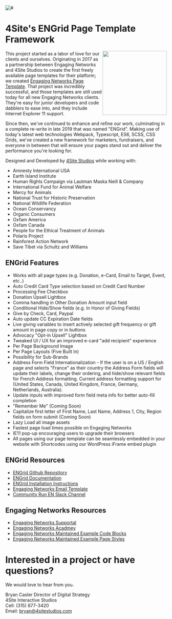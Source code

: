 ![#](https://raw.githubusercontent.com/4site-interactive-studios/engrid/master/hero.jpg)

# 4Site's ENGrid Page Template Framework

<img align="right" width="200" height="200" src="https://engagingnetworks.academy/wp-content/uploads/2019/09/D-D-Partner.png">

This project started as a labor of love for our clients and ourselves. Originating in 2017 as a partnership between Engaging Networks and 4Site Studios to create the first freely available page templates for their platform; we created [Engaging Networks Page Template](https://github.com/4site-interactive-studios/Engaging-Networks-Page-Template). That project was incredibly successful, and those templates are still used today for all new Engaging Networks clients. They're easy for junior developers and code dabblers to ease into, and they include Internet Explorer 11 support.

Since then, we've continued to enhance and refine our work, culminating in a complete re-write in late 2019 that was named "ENGrid". Making use of today's latest web technologies Webpack, Typescript, ES6, SCSS, CSS Grids, we've created a new framework for marketers, fundraisers, and everyone in between that will ensure your pages stand out and deliver the performance you're looking for.

Designed and Developed by [4Site Studios](http://4sitestudios.com/en?ms=github) while working with:

- Amnesty International USA
- Earth Island Institute
- Human Rights Campaign via Lautman Maska Neill & Company
- International Fund for Animal Welfare
- Mercy for Animals
- National Trust for Historic Preservation
- National Wildlife Federation
- Ocean Conservancy
- Organic Consumers
- Oxfam America
- Oxfam Canada
- People for the Ethical Treatment of Animals
- Polaris Project
- Rainforest Action Network
- Save Tibet via Schultz and Williams

## ENGrid Features

- Works with all page types (e.g. Donation, e-Card, Email to Target, Event, etc..)
- Auto Credit Card Type selection based on Credit Card Number
- Processing Fee Checkbox
- Donation Upsell Lightbox
- Comma handling in Other Donation Amount input field
- Conditional Hide/Show fields (e.g. In Honor of Giving Fields)
- Give by Check, Card, Paypal
- Auto update CC Expiration Date fields
- Live giving variables to insert actively selected gift frequency or gift amount in page copy or in buttons
- Advocacy "Opt-in Upsell" Lightbox
- Tweaked UI / UX for an improved e-card "add recipient" experience
- Per Page Background Image
- Per Page Layouts (Five Built In)
- Possibility for Sub-Brands
- Address Form Field Internationalization - If the user is on a US / English page and selects "France" as their country the Address Form fields will update their labels, change their ordering, and hide/show relevant fields for French Address formatting. Current address formatting support for (United States, Canada, United Kingdom, France, Germany, Netherlands, Australia).
- Update inputs with improved form field meta info for better auto-fill completion
- "Remember Me" (Coming Soon)
- Capitalize first letter of First Name, Last Name, Address 1, City, Region fields on form submit (Coming Soon)
- Lazy Load all image assets
- Fastest page load times possible on Engaging Networks
- IE11 pop-up encouraging users to upgrade their browsers
- All pages using our page template can be seamlessly embedded in your website with Shortcodes using our WordPress iFrame embed plugin

## ENGrid Resources

- [ENGrid Github Repository](https://github.com/4site-interactive-studios/engrid/)
- [ENGrid Documentation](https://docs.google.com/document/d/1Vhiudjm9pcDIgxirsiS7VWhqgqU_a6taVu2VTMOPbHI/edit)
- [ENGrid Installation Instructions](https://github.com/4site-interactive-studios/engrid/wiki/ENGrid-Installation-Instructions)
- [Engaging Networks Email Template](https://github.com/4site-interactive-studios/Engaging-Networks-Email-Template)
- [Community Run EN Slack Channel](https://join.slack.com/t/endevelopers/shared_invite/enQtNTgyMDU5NDEzOTQxLWM1YjkwYmM2NjcxODdhNjI4MmRhMjI1ZTJlNzZlYTM5MmI4OTg3NTlhZTljMDMyMjczZmYyNTBjZmM4ZDY4MTA)

## Engaging Networks Resources

- [Engaging Networks Supportal](https://engagingnetworks.support/)
- [Engaging Networks Acadmey](https://engagingnetworks.academy/)
- [Engaging Networks Maintained Example Code Blocks](https://github.com/EngagingNetworks/page-builder-code-blocks)
- [Engaging Networks Maintained Example Page Styles](https://github.com/EngagingNetworks/page-builder-css-styles)

# Interested in a project or have questions?

We would love to hear from you.

Bryan Casler
Director of Digital Strategy  
4Site Interactive Studios  
Cell: (315) 877-3420  
Email: bryan@4sitestudios.com
